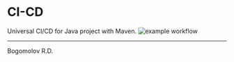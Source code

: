 # CI-CD
Universal CI/CD for Java project with Maven.
![example workflow](https://github.com/C0d1red/CI-CD/actions/workflows/pipeline.yml/badge.svg)

---------
Bogomolov R.D.
